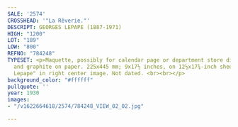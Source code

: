 ```yaml
---
SALE: '2574'
CROSSHEAD: '"La Rêverie."'
DESCRIPT: GEORGES LEPAPE (1887-1971)
HIGH: "1200"
LOT: "189"
LOW: "800"
REFNO: "784248"
TYPESET: <p>Maquette, possibly for calendar page or department store display. Gouache
  and graphite on paper. 225x445 mm; 9x17½ inches, on 12½x17¾-inch sheet. Signed "Geo.
  Lepape" in right center image. Not dated. <br><br></p>
background_color: "#ffffff"
pullquote: ''
year: 1930
images:
- "/v1622664618/2574/784248_VIEW_02_02.jpg"

---
```

